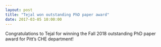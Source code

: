 ```yaml
---
layout: post
title: "Tejal won outstanding PhD paper award"
date: 2017-03-05 10:00:00
---
```


Congratulations to Tejal for winning the Fall 2018 outstanding PhD paper award for Pitt’s CHE department!
